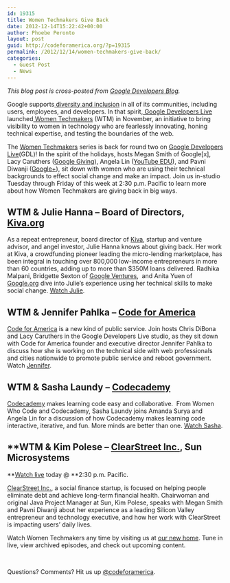 ```yaml
---
id: 19315
title: Women Techmakers Give Back
date: 2012-12-14T15:22:42+00:00
author: Phoebe Peronto
layout: post
guid: http://codeforamerica.org/?p=19315
permalink: /2012/12/14/women-techmakers-give-back/
categories:
  - Guest Post
  - News
---
```

<p dir="ltr">
  <em>This blog post is cross-posted from <a href="http://googledevelopers.blogspot.com/" target="_blank">Google Developers Blog</a>.</em>
</p>

<p dir="ltr">
  Google supports<a href="http://www.google.com/diversity/"> diversity and inclusion</a> in all of its communities, including users, employees, and developers. In that spirit,<a href="http://developers.google.com/live"> Google Developers Live</a> launched<a href="http://googledevelopers.blogspot.com/2012/10/gdl-presents-women-techmakers.html"> Women Techmakers</a> (WTM) in November, an initiative to bring visibility to women in technology who are fearlessly innovating, honing technical expertise, and testing the boundaries of the web.
</p>

The [Women Techmakers](https://developers.google.com/women-techmakers/) series is back for round two on [Google Developers Live](https://developers.google.com/live/)(GDL)! In the spirit of the holidays, hosts Megan Smith of Google[x], Lacy Caruthers ([Google Giving](http://www.google.com/giving/)), Angela Lin ([YouTube EDU](http://www.youtube.com/edu)), and Pavni Diwanji ([Google+](http://plus.google.com/)), sit down with women who are using their technical backgrounds to effect social change and make an impact. Join us in-studio Tuesday through Friday of this week at 2:30 p.m. Pacific to learn more about how Women Techmakers are giving back in big ways.

## **WTM & Julie Hanna &#8211; Board of Directors, [Kiva.org](http://www.kiva.org/)**

As a repeat entrepreneur, board director of [Kiva](http://kiva.org/), startup and venture advisor, and angel investor, Julie Hanna knows about giving back. Her work at Kiva, a crowdfunding pioneer leading the micro-lending marketplace, has been integral in touching over 800,000 low-income entrepreneurs in more than 60 countries, adding up to more than $350M loans delivered. Radhika Malpani, Bridgette Sexton of [Google Ventures](http://www.googleventures.com/),  and Anita Yuen of [Google.org](http://google.org/) dive into Julie’s experience using her technical skills to make social change. <a href="https://developers.google.com/live/shows/11713228/" target="_blank">Watch Julie</a>.

## **WTM & Jennifer Pahlka &#8211; [Code for America](http://codeforamerica.org/)**

[Code for America](http://codeforamerica.org/) is a new kind of public service. Join hosts Chris DiBona and Lacy Caruthers in the Google Developers Live studio, as they sit down with Code for America founder and executive director Jennifer Pahlka to discuss how she is working on the technical side with web professionals and cities nationwide to promote public service and reboot government. Watch <a href="https://developers.google.com/live/shows/11713228/" target="_blank">Jennifer</a>.

## **WTM & Sasha Laundy &#8211; [Codecademy](http://www.codecademy.com/#!/exercises/0)**

[Codecademy](http://www.codecademy.com/#!/exercises/0) makes learning code easy and collaborative.  From Women Who Code and Codecademy, Sasha Laundy joins Amanda Surya and Angela Lin for a discussion of how Codecademy makes learning code interactive, iterative, and fun. More minds are better than one. <a href="https://developers.google.com/live/shows/11713228/" target="_blank">Watch Sasha</a>.

## **WTM & Kim Polese &#8211; [ClearStreet Inc.](http://myclearstreet.com/), Sun Microsystems</h2> 

**[Watch live](https://developers.google.com/live/shows/11713228/) today @ **2:30 p.m. Pacific.</strong>
  
[ClearStreet Inc.](http://myclearstreet.com/), a social finance startup, is focused on helping people eliminate debt and achieve long-term financial health. Chairwoman and original Java Project Manager at Sun, Kim Polese, speaks with Megan Smith and Pavni Diwanji about her experience as a leading Silicon Valley entrepreneur and technology executive, and how her work with ClearStreet is impacting users’ daily lives.

Watch Women Techmakers any time by visiting us at [our new home](https://developers.google.com/women-techmakers/). Tune in live, view archived episodes, and check out upcoming content.
  
<strong id="internal-source-marker_0.9652828788384795"></strong>

&nbsp;

Questions? Comments? Hit us up <a href="http://twitter.com/codeforamerica" target="_blank">@codeforamerica</a>.
